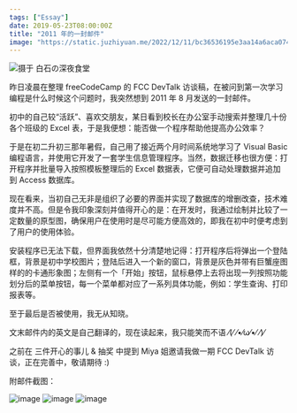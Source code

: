 ```yaml
---
tags: ["Essay"]
date: 2019-05-23T08:00:00Z
title: "2011 年的一封邮件"
image: "https://static.juzhiyuan.me/2022/12/11/bc36536195e3aa14a6aca0747c5c7b2d.png?format=webp"
---
```


![摄于 白石の深夜食堂](https://static.juzhiyuan.me/2022/12/11/bc36536195e3aa14a6aca0747c5c7b2d.png)

昨日凌晨在整理 freeCodeCamp 的 FCC DevTalk 访谈稿，在被问到第一次学习编程是什么时候这个问题时，我突然想到 2011 年 8 月发送的一封邮件。

初中的自己较“活跃”、喜欢交朋友，某日看到校长在办公室手动搜索并整理几十份各个班级的 Excel 表，于是我便想：能否做一个程序帮助他提高办公效率？

于是在初二升初三那年暑假，自己用了接近两个月时间系统地学习了 Visual Basic 编程语言，并使用它开发了一套学生信息管理程序。当然，数据迁移也很方便：打开程序并批量导入按照模板整理后的 Excel 数据表，它便可自动处理数据并追加到 Access 数据库。

现在看来，当初自己无非是组织了必要的界面并实现了数据库的增删改查，技术难度并不高。但是令我印象深刻并值得开心的是：在开发时，我通过绘制并比较了一定数量的原型图，确保用户在使用时是尽可能方便高效的，即我在初中时便考虑到了用户的使用体验。

安装程序已无法下载，但界面我依然十分清楚地记得：打开程序后将弹出一个登陆框，背景是初中学校图片；登陆后进入一个新的窗口，背景是灰色并带有巨蟹座图样的的卡通形象图；左侧有一个「开始」按钮，鼠标悬停上去将出现一列按照功能划分后的菜单按钮，每一个菜单都对应了一系列具体功能，例如：学生查询、打印报表等。

至于最后是否被使用，我无从知晓。

文末邮件内的英文是自己翻译的，现在读起来，我只能笑而不语 ⁄(⁄ ⁄•⁄ω⁄•⁄ ⁄)⁄

之前在 三件开心的事儿 & 抽奖 中提到 Miya 姐邀请我做一期 FCC DevTalk 访谈，正在完善中，敬请期待 :)

附邮件截图：

![image](https://user-images.githubusercontent.com/2106987/155452620-8fdae656-cd9c-4fc8-b907-662edba4092e.png)
![image](https://user-images.githubusercontent.com/2106987/155452630-0ccbb6af-bc99-4377-921d-4ff8128fb6e3.png)
![image](https://user-images.githubusercontent.com/2106987/155452638-96d4b0d4-dac5-4d9a-b7d8-eeec84d52422.png)
